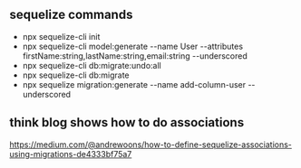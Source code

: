 ## sequelize commands
- npx sequelize-cli init
- npx sequelize-cli model:generate --name User --attributes firstName:string,lastName:string,email:string --underscored
- npx sequelize-cli db:migrate:undo:all
- npx sequelize-cli db:migrate
- npx sequelize migration:generate --name add-column-user --underscored   

## think blog shows how to do associations 
https://medium.com/@andrewoons/how-to-define-sequelize-associations-using-migrations-de4333bf75a7